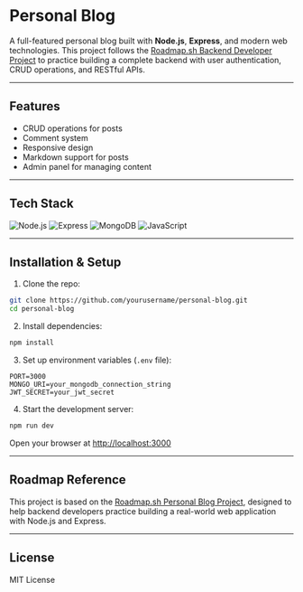 # Personal Blog

A full-featured personal blog built with **Node.js**, **Express**, and modern web technologies. This project follows the [Roadmap.sh Backend Developer Project](https://roadmap.sh/projects/personal-blog) to practice building a complete backend with user authentication, CRUD operations, and RESTful APIs.

---

## Features

- CRUD operations for posts
- Comment system
- Responsive design
- Markdown support for posts
- Admin panel for managing content

---

## Tech Stack

![Node.js](https://img.shields.io/badge/Node.js-339933?logo=node.js&logoColor=white)
![Express](https://img.shields.io/badge/Express-000000?logo=express&logoColor=white)
![MongoDB](https://img.shields.io/badge/MongoDB-47A248?logo=mongodb&logoColor=white)
![JavaScript](https://img.shields.io/badge/JavaScript-F7DF1E?logo=javascript&logoColor=black)

---

## Installation & Setup

1. Clone the repo:

```bash
git clone https://github.com/yourusername/personal-blog.git
cd personal-blog
```

2. Install dependencies:

```bash
npm install
```

3. Set up environment variables (`.env` file):

```env
PORT=3000
MONGO_URI=your_mongodb_connection_string
JWT_SECRET=your_jwt_secret
```

4. Start the development server:

```bash
npm run dev
```

Open your browser at [http://localhost:3000](http://localhost:3000)

---

## Roadmap Reference

This project is based on the [Roadmap.sh Personal Blog Project](https://roadmap.sh/projects/personal-blog), designed to help backend developers practice building a real-world web application with Node.js and Express.

---

## License

MIT License